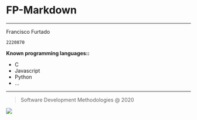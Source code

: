 # FP-Markdown

----

Francisco Furtado

  ``2220870``

**Known programming languages::**

* C
* Javascript
* Python
* ...

---

> Software Development Methodologies @ 2020

![](https://eduportugal.eu/wp-content/uploads/2017/08/eduportugal_ipleiria_n.jpg)